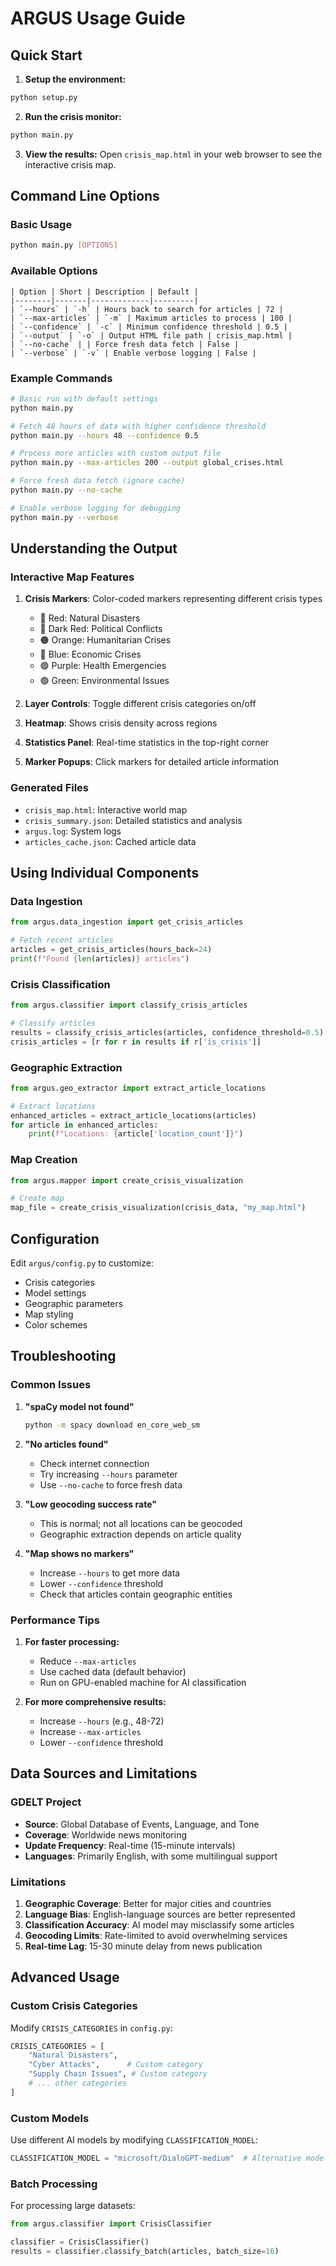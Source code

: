 # ARGUS Usage Guide

## Quick Start

1. **Setup the environment:**
```bash
python setup.py
```

2. **Run the crisis monitor:**
```bash
python main.py
```

3. **View the results:**
Open `crisis_map.html` in your web browser to see the interactive crisis map.

## Command Line Options

### Basic Usage
```bash
python main.py [OPTIONS]
```
### Available Options

    | Option | Short | Description | Default |
    |--------|-------|-------------|---------|
    | `--hours` | `-h` | Hours back to search for articles | 72 |
    | `--max-articles` | `-m` | Maximum articles to process | 100 |
    | `--confidence` | `-c` | Minimum confidence threshold | 0.5 |
    | `--output` | `-o` | Output HTML file path | crisis_map.html |
    | `--no-cache` | | Force fresh data fetch | False |
    | `--verbose` | `-v` | Enable verbose logging | False |

### Example Commands

```bash
# Basic run with default settings
python main.py

# Fetch 48 hours of data with higher confidence threshold
python main.py --hours 48 --confidence 0.5

# Process more articles with custom output file
python main.py --max-articles 200 --output global_crises.html

# Force fresh data fetch (ignore cache)
python main.py --no-cache

# Enable verbose logging for debugging
python main.py --verbose
```

## Understanding the Output

### Interactive Map Features

1. **Crisis Markers**: Color-coded markers representing different crisis types
   - 🔴 Red: Natural Disasters
   - 🔴 Dark Red: Political Conflicts
   - 🟠 Orange: Humanitarian Crises
   - 🔵 Blue: Economic Crises
   - 🟣 Purple: Health Emergencies
   - 🟢 Green: Environmental Issues

2. **Layer Controls**: Toggle different crisis categories on/off

3. **Heatmap**: Shows crisis density across regions

4. **Statistics Panel**: Real-time statistics in the top-right corner

5. **Marker Popups**: Click markers for detailed article information

### Generated Files

- `crisis_map.html`: Interactive world map
- `crisis_summary.json`: Detailed statistics and analysis
- `argus.log`: System logs
- `articles_cache.json`: Cached article data

## Using Individual Components

### Data Ingestion
```python
from argus.data_ingestion import get_crisis_articles

# Fetch recent articles
articles = get_crisis_articles(hours_back=24)
print(f"Found {len(articles)} articles")
```

### Crisis Classification
```python
from argus.classifier import classify_crisis_articles

# Classify articles
results = classify_crisis_articles(articles, confidence_threshold=0.5)
crisis_articles = [r for r in results if r['is_crisis']]
```

### Geographic Extraction
```python
from argus.geo_extractor import extract_article_locations

# Extract locations
enhanced_articles = extract_article_locations(articles)
for article in enhanced_articles:
    print(f"Locations: {article['location_count']}")
```

### Map Creation
```python
from argus.mapper import create_crisis_visualization

# Create map
map_file = create_crisis_visualization(crisis_data, "my_map.html")
```

## Configuration

Edit `argus/config.py` to customize:

- Crisis categories
- Model settings
- Geographic parameters
- Map styling
- Color schemes

## Troubleshooting

### Common Issues

1. **"spaCy model not found"**
   ```bash
   python -m spacy download en_core_web_sm
   ```

2. **"No articles found"**
   - Check internet connection
   - Try increasing `--hours` parameter
   - Use `--no-cache` to force fresh data

3. **"Low geocoding success rate"**
   - This is normal; not all locations can be geocoded
   - Geographic extraction depends on article quality

4. **"Map shows no markers"**
   - Increase `--hours` to get more data
   - Lower `--confidence` threshold
   - Check that articles contain geographic entities

### Performance Tips

1. **For faster processing:**
   - Reduce `--max-articles`
   - Use cached data (default behavior)
   - Run on GPU-enabled machine for AI classification

2. **For more comprehensive results:**
   - Increase `--hours` (e.g., 48-72)
   - Increase `--max-articles`
   - Lower `--confidence` threshold

## Data Sources and Limitations

### GDELT Project
- **Source**: Global Database of Events, Language, and Tone
- **Coverage**: Worldwide news monitoring
- **Update Frequency**: Real-time (15-minute intervals)
- **Languages**: Primarily English, with some multilingual support

### Limitations
1. **Geographic Coverage**: Better for major cities and countries
2. **Language Bias**: English-language sources are better represented
3. **Classification Accuracy**: AI model may misclassify some articles
4. **Geocoding Limits**: Rate-limited to avoid overwhelming services
5. **Real-time Lag**: 15-30 minute delay from news publication

## Advanced Usage

### Custom Crisis Categories
Modify `CRISIS_CATEGORIES` in `config.py`:
```python
CRISIS_CATEGORIES = [
    "Natural Disasters",
    "Cyber Attacks",      # Custom category
    "Supply Chain Issues", # Custom category
    # ... other categories
]
```

### Custom Models
Use different AI models by modifying `CLASSIFICATION_MODEL`:
```python
CLASSIFICATION_MODEL = "microsoft/DialoGPT-medium"  # Alternative model
```

### Batch Processing
For processing large datasets:
```python
from argus.classifier import CrisisClassifier

classifier = CrisisClassifier()
results = classifier.classify_batch(articles, batch_size=16)
```
